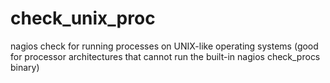 # check_unix_proc
nagios check for running processes on UNIX-like operating systems (good for processor architectures that cannot run the built-in nagios check_procs binary)
